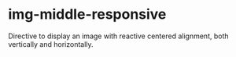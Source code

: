 # img-middle-responsive
 Directive to display an image with reactive centered alignment, both vertically and horizontally.
